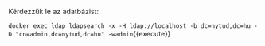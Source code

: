 Kérdezzük le az adatbázist:

`docker exec ldap ldapsearch -x -H ldap://localhost -b dc=nytud,dc=hu -D "cn=admin,dc=nytud,dc=hu" -wadmin`{{execute}}

